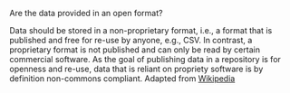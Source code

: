 Are the data provided in an open format?

 Data should be stored in a non-proprietary format, i.e., a format that is published and free for re-use by anyone, e.g., CSV.  In contrast, a proprietary format is not published and can only be read by certain commercial software.  As the goal of publishing data in a repository is for openness and re-use, data that is reliant on propriety software is by definition non-commons compliant.  Adapted from [Wikipedia](https://en.wikipedia.org/wiki/Proprietary_format)
